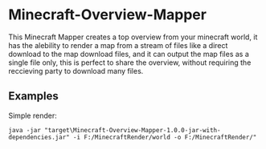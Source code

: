 Minecraft-Overview-Mapper
=========================

This Minecraft Mapper creates a top overview from your minecraft world, it has the alebility to render a map from a stream of files like a direct download to the map download files, and it can output the map files as a single file only, this is perfect to share the overview, without requiring the reccieving party to download many files.

## Examples

Simple render:

    java -jar "target\Minecraft-Overview-Mapper-1.0.0-jar-with-dependencies.jar" -i F:/MinecraftRender/world -o F:/MinecraftRender/"

